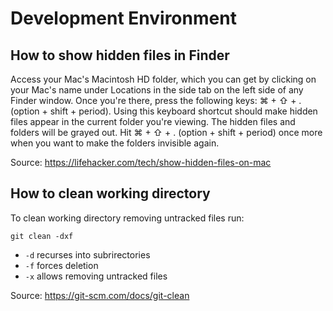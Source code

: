 # Development Environment

## How to show hidden files in Finder

Access your Mac's Macintosh HD folder, which you can get by clicking on your Mac's name under Locations in the side tab on the left side of any Finder window. Once you're there, press the following keys: ⌘ + ⇧ + . (option + shift + period). Using this keyboard shortcut should make hidden files appear in the current folder you're viewing. The hidden files and folders will be grayed out. Hit ⌘ + ⇧ + . (option + shift + period) once more when you want to make the folders invisible again.

Source: https://lifehacker.com/tech/show-hidden-files-on-mac

## How to clean working directory

To clean working directory removing untracked files run:

```Shell
git clean -dxf
```

- `-d` recurses into subrirectories
- `-f` forces deletion
- `-x` allows removing untracked files

Source: https://git-scm.com/docs/git-clean
